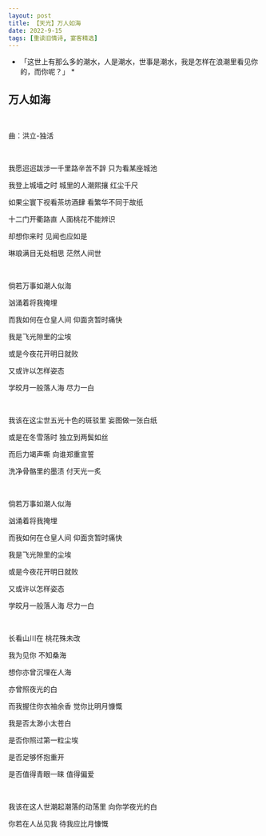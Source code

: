 ```yaml
---
layout: post
title: 【天光】万人如海
date: 2022-9-15
tags: [重读旧情诗, 宴客精选]
---
```


* 「这世上有那么多的潮水，人是潮水，世事是潮水，我是怎样在浪潮里看见你的，而你呢？」 *

## 万人如海

<br>

曲：洪立-独活

<br>

我愿迢迢跋涉一千里路辛苦不辞 只为看某座城池

我登上城墙之时 城里的人潮熙攘 红尘千尺

如果尘寰下视看茶坊酒肆 看繁华不同于故纸

十二门开衢路直 人面桃花不能辨识

却想你来时 见闻也应如是

琳琅满目无处相思 茫然人间世

<br>

倘若万事如潮人似海

汹涌着将我掩埋

而我如何在仓皇人间 仰面贪暂时痛快

我是飞光隙里的尘埃

或是今夜花开明日就败

又或许以怎样姿态

学皎月一般落人海 尽力一白

<br>

我该在这尘世五光十色的斑驳里 妄图做一张白纸

或是在冬雪落时 独立到两鬓如丝

而后力竭声嘶 向谁郑重宣誓

洗净骨骼里的墨渍 付天光一炙

<br>

倘若万事如潮人似海

汹涌着将我掩埋

而我如何在仓皇人间 仰面贪暂时痛快

我是飞光隙里的尘埃

或是今夜花开明日就败

又或许以怎样姿态

学皎月一般落人海 尽力一白

<br>

长看山川在 桃花殊未改

我为见你 不知桑海

想你亦曾沉埋在人海

亦曾照夜光的白

而我握住你衣袖余香 觉你比明月慷慨

我是否太渺小太苍白

是否你照过第一粒尘埃

是否足够怀抱重开

是否值得青眼一睐 值得偏爱

<br>

我该在这人世潮起潮落的动荡里 向你学夜光的白

你若在人丛见我 待我应比月慷慨


<br>
<br>


